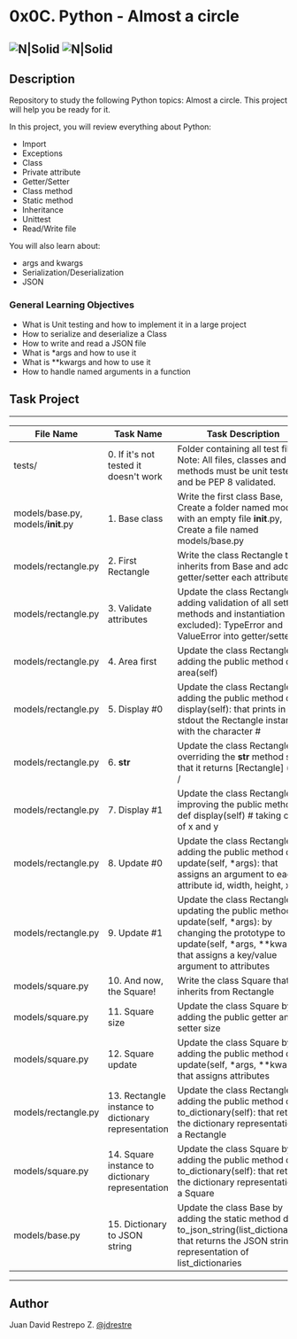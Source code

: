 # 0x0C. Python - Almost a circle

![N|Solid](https://www.holbertonschool.com/holberton-logo.png) ![N|Solid](https://intranet.hbtn.io/assets/holberton-logo-coral-27055cb2f875eb10bf3b3942e52a24581bc0667695bdc856d4f08b469b678000.png)
---

## Description
Repository to study the following Python topics: Almost a circle. This project will help you be ready for it.

In this project, you will review everything about Python:

- Import
- Exceptions
- Class
- Private attribute
- Getter/Setter
- Class method
- Static method
- Inheritance
- Unittest
- Read/Write file

You will also learn about:

- args and kwargs
- Serialization/Deserialization
- JSON

### General Learning Objectives

- What is Unit testing and how to implement it in a large project
- How to serialize and deserialize a Class
- How to write and read a JSON file
- What is *args and how to use it
- What is **kwargs and how to use it
- How to handle named arguments in a function

## Task Project
---
File Name|Task Name|Task Description
---|---|---
tests/|0. If it's not tested it doesn't work|Folder containing all test files. Note: All files, classes and methods must be unit tested and be PEP 8 validated.
models/base.py, models/__init__.py|1. Base class|Write the first class Base, Create a folder named models with an empty file __init__.py, Create a file named models/base.py
models/rectangle.py|2. First Rectangle|Write the class Rectangle that inherits from Base and add getter/setter each attribute
models/rectangle.py|3. Validate attributes|Update the class Rectangle by adding validation of all setter methods and instantiation (id excluded): TypeError and ValueError into getter/setter
models/rectangle.py|4. Area first|Update the class Rectangle by adding the public method def area(self)
models/rectangle.py|5. Display #0|Update the class Rectangle by adding the public method def display(self): that prints in stdout the Rectangle instance with the character #
models/rectangle.py|6. __str__|Update the class Rectangle by overriding the __str__ method so that it returns [Rectangle] (<id>) <x>/<y> - <width>/<height>
models/rectangle.py|7. Display #1|Update the class Rectangle by improving the public method def display(self) # taking care of x and y
models/rectangle.py|8. Update #0|Update the class Rectangle by adding the public method def update(self, *args): that assigns an argument to each attribute id, width, height, x, y
models/rectangle.py|9. Update #1|Update the class Rectangle by updating the public method def update(self, *args): by changing the prototype to update(self, *args, **kwargs) that assigns a key/value argument to attributes
models/square.py|10. And now, the Square!|Write the class Square that inherits from Rectangle
models/square.py|11. Square size|Update the class Square by adding the public getter and setter size
models/square.py|12. Square update|Update the class Square by adding the public method def update(self, *args, **kwargs) that assigns attributes
models/rectangle.py|13. Rectangle instance to dictionary representation|Update the class Rectangle by adding the public method def to_dictionary(self): that returns the dictionary representation of a Rectangle
models/square.py|14. Square instance to dictionary representation|Update the class Square by adding the public method def to_dictionary(self): that returns the dictionary representation of a Square
models/base.py|15. Dictionary to JSON string|Update the class Base by adding the static method def to_json_string(list_dictionaries): that returns the JSON string representation of list_dictionaries


---
## Author

Juan David Restrepo Z. [@jdrestre](https://twitter.com/jdrestre)